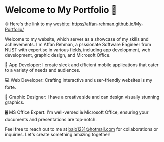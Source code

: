 # Welcome to My Portfolio 🚀

🌐 Here's the link to my wesbite: https://affan-rehman.github.io/My-Portfolio/

Welcome to my website, which serves as a showcase of my skills and achievements. I'm Affan Rehman, a passionate Software Engineer from NUST with expertise in various fields, including app development, web development, graphic design, and Microsoft Office. 

📱 App Developer: I create sleek and efficient mobile applications that cater to a variety of needs and audiences. 

💻 Web Developer: Crafting interactive and user-friendly websites is my forte.

🎨 Graphic Designer: I have a creative side and can design visually stunning graphics.

🖥️ MS Office Expert: I'm well-versed in Microsoft Office, ensuring your documents and presentations are top-notch.


Feel free to reach out to me at balo1231@hotmail.com for collaborations or inquiries. Let's create something amazing together! 
